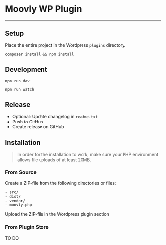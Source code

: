 # Moovly WP Plugin
---
## Setup
Place the entire project in the Wordpress `plugins` directory.

````
composer install && npm install
````
## Development

````
npm run dev

npm run watch
`````

## Release


* Optional: Update changelog in `readme.txt`
* Push to GitHub
* Create release on GitHub

## Installation

>In order for the installation to work, make sure your PHP environment allows file uploads of at least 20MB.

### From Source

Create a ZIP-file from the following directories or files:

````
- src/
- dist/
- vendor/
- moovly.php
`````

Upload the ZIP-file in the Wordpress plugin section

### From Plugin Store

TO DO

